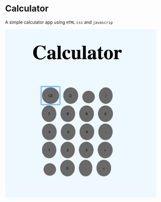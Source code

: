 # Calculator

A simple calculator app using `HTML` `css` and `javascrip`

![alt text](calculator.png)
